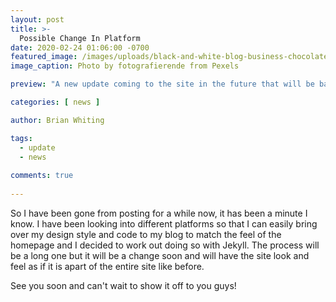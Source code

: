 ```yaml
---
layout: post
title: >-
  Possible Change In Platform
date: 2020-02-24 01:06:00 -0700
featured_image: /images/uploads/black-and-white-blog-business-chocolate-261577.jpg
image_caption: Photo by fotografierende from Pexels

preview: "A new update coming to the site in the future that will be based on Jekyll static site generator. Saw them a while back and decided to make a whole new site based around their platform."

categories: [ news ]

author: Brian Whiting

tags:
  - update
  - news
  
comments: true
  
---
```


So I have been gone from posting for a while now, it has been a minute I know. I have been looking into different platforms so that I can easily bring over my design style and code to my blog to match the feel of the homepage and I decided to work out doing so with Jekyll. The process will be a long one but it will be a change soon and will have the site look and feel as if it is apart of the entire site like before.

See you soon and can't wait to show it off to you guys!